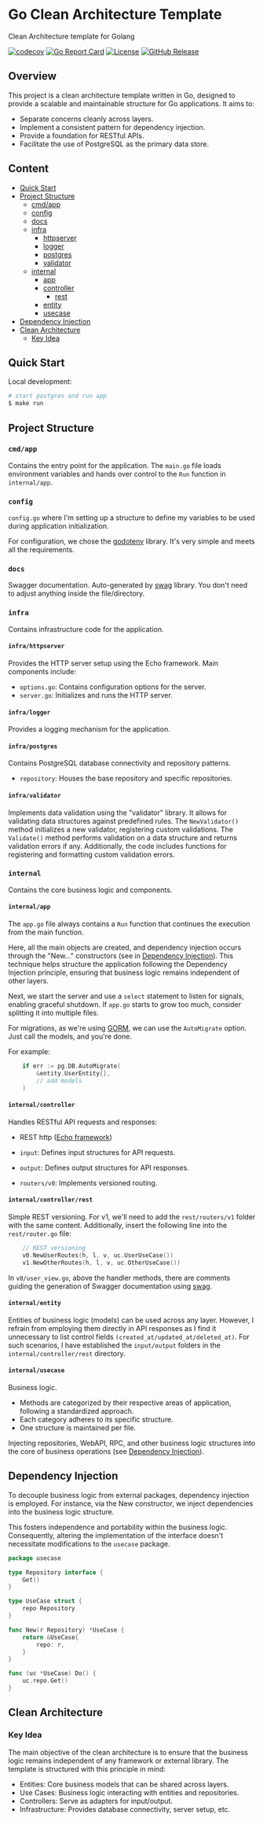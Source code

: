 
# Go Clean Architecture Template

Clean Architecture template for Golang

[![codecov](https://codecov.io/gh/DeSouzaRafael/go-clean-architecture-template/branch/main/graph/badge.svg?token=PNP58LYNPA)](https://codecov.io/gh/DeSouzaRafael/go-clean-architecture-template)
[![Go Report Card](https://goreportcard.com/badge/github.com/DeSouzaRafael/go-clean-architecture-template)](https://goreportcard.com/report/github.com/DeSouzaRafael/go-clean-architecture-template)
[![License](https://img.shields.io/github/license/evrone/go-clean-template.svg)](https://github.com/DeSouzaRafael/go-clean-architecture-template/blob/main/LICENSE)
[![GitHub Release](https://img.shields.io/github/v/release/DeSouzaRafael/go-clean-architecture-template)](https://github.com/DeSouzaRafael/go-clean-architecture-template/releases/)

## Overview

This project is a clean architecture template written in Go, designed to provide a scalable and maintainable structure for Go applications. It aims to:
- Separate concerns cleanly across layers.
- Implement a consistent pattern for dependency injection.
- Provide a foundation for RESTful APIs.
- Facilitate the use of PostgreSQL as the primary data store.

## Content
- [Quick Start](#quick-start)
- [Project Structure](#project-structure)
  - [cmd/app](#cmdapp)
  - [config](#config)
  - [docs](#docs)
  - [infra](#infra)
    - [httpserver](#infrahttpserver)
    - [logger](#infralogger)
    - [postgres](#infrapostgres)
    - [validator](#infravalidator)
  - [internal](#internal)
    - [app](#internalapp)
    - [controller](#internalcontroller)
      - [rest](#internalcontrollerrest)
    - [entity](#internalentity)
    - [usecase](#internalusecase)
- [Dependency Injection](#dependency-injection)
- [Clean Architecture](#clean-architecture)
  - [Key Idea](#key-idea)

## Quick Start
Local development:
```sh
# start postgres and run app
$ make run
```

## Project Structure

### `cmd/app`
Contains the entry point for the application. The `main.go` file loads environment variables and hands over control to the `Run` function in `internal/app`.

### `config`
`config.go` where I'm setting up a structure to define my variables to be used during application initialization.

For configuration, we chose the [godotenv](https://github.com/joho/godotenv) library. It's very simple and meets all the requirements.

### `docs`
Swagger documentation. Auto-generated by [swag](https://github.com/swaggo/swag) library.
You don't need to adjust anything inside the file/directory.

### `infra`
Contains infrastructure code for the application.

#### `infra/httpserver`
Provides the HTTP server setup using the Echo framework. Main components include:

- `options.go`: Contains configuration options for the server.
- `server.go`: Initializes and runs the HTTP server.

#### `infra/logger`
Provides a logging mechanism for the application.

#### `infra/postgres`
Contains PostgreSQL database connectivity and repository patterns.

- `repository`: Houses the base repository and specific repositories.

#### `infra/validator`
Implements data validation using the "validator" library.
It allows for validating data structures against predefined rules. The `NewValidator()` method initializes a new validator, registering custom validations. The `Validate()` method performs validation on a data structure and returns validation errors if any. Additionally, the code includes functions for registering and formatting custom validation errors.

### `internal`
Contains the core business logic and components.

#### `internal/app`
The `app.go` file always contains a `Run` function that continues the execution from the main function.

Here, all the main objects are created, and dependency injection occurs through the "New..." constructors (see in [Dependency Injection](#dependency-injection)). 
This technique helps structure the application following the Dependency Injection principle, ensuring that business logic remains independent of other layers.

Next, we start the server and use a `select` statement to listen for signals, enabling graceful shutdown. If `app.go` starts to grow too much, consider splitting it into multiple files.

For migrations, as we're using [GORM](https://gorm.io/), we can use the `AutoMigrate` option. Just call the models, and you're done.

For example:

```go
	if err := pg.DB.AutoMigrate(
		&entity.UserEntity{},
		// add models
	)
```

#### `internal/controller`
Handles RESTful API requests and responses:
- REST http ([Echo framework](https://echo.labstack.com/))

- `input`: Defines input structures for API requests.
- `output`: Defines output structures for API responses.
- `routers/v0`: Implements versioned routing.

#### `internal/controller/rest`
Simple REST versioning.
For v1, we'll need to add the `rest/routers/v1` folder with the same content. 
Additionally, insert the following line into the `rest/router.go` file:
```go
	// REST versioning
	v0.NewUserRoutes(h, l, v, uc.UserUseCase())
	v1.NewOtherRoutes(h, l, v, uc.OtherUseCase())
```

In `v0/user_view.go`, above the handler methods, there are comments guiding the generation of Swagger documentation using [swag](https://github.com/swaggo/swag).

#### `internal/entity`
Entities of business logic (models) can be used across any layer. 
However, I refrain from employing them directly in API responses as I find it unnecessary to list control fields `(created_at/updated_at/deleted_at)`.
For such scenarios, I have established the `input/output` folders in the `internal/controller/rest` directory.

#### `internal/usecase`
Business logic.
- Methods are categorized by their respective areas of application, following a standardized approach.
- Each category adheres to its specific structure.
- One structure is maintained per file.

Injecting repositories, WebAPI, RPC, and other business logic structures into the core of business operations
(see [Dependency Injection](#dependency-injection)).

## Dependency Injection
To decouple business logic from external packages, dependency injection is employed.
For instance, via the New constructor, we inject dependencies into the business logic structure.

This fosters independence and portability within the business logic. Consequently, altering the implementation of the interface doesn't necessitate modifications to the `usecase` package.

```go
package usecase

type Repository interface {
    Get()
}

type UseCase struct {
    repo Repository
}

func New(r Repository) *UseCase {
    return &UseCase{
        repo: r,
    }
}

func (uc *UseCase) Do() {
    uc.repo.Get()
}
```

## Clean Architecture

### Key Idea
The main objective of the clean architecture is to ensure that the business logic remains independent of any framework or external library. The template is structured with this principle in mind:

 - Entities: Core business models that can be shared across layers.
 - Use Cases: Business logic interacting with entities and repositories.
 - Controllers: Serve as adapters for input/output.
 - Infrastructure: Provides database connectivity, server setup, etc.